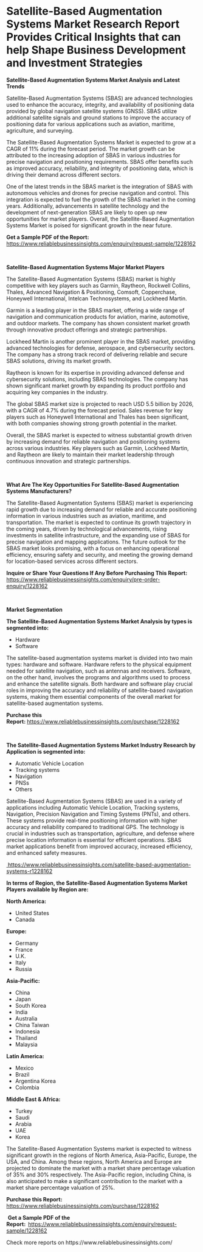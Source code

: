 <p><h1>Satellite-Based Augmentation Systems Market Research Report Provides Critical Insights that can help Shape Business Development and Investment Strategies</h1></p><p><strong>Satellite-Based Augmentation Systems Market Analysis and Latest Trends</strong></p>
<p><p>Satellite-Based Augmentation Systems (SBAS) are advanced technologies used to enhance the accuracy, integrity, and availability of positioning data provided by global navigation satellite systems (GNSS). SBAS utilize additional satellite signals and ground stations to improve the accuracy of positioning data for various applications such as aviation, maritime, agriculture, and surveying.</p><p>The Satellite-Based Augmentation Systems Market is expected to grow at a CAGR of 11% during the forecast period. The market growth can be attributed to the increasing adoption of SBAS in various industries for precise navigation and positioning requirements. SBAS offer benefits such as improved accuracy, reliability, and integrity of positioning data, which is driving their demand across different sectors.</p><p>One of the latest trends in the SBAS market is the integration of SBAS with autonomous vehicles and drones for precise navigation and control. This integration is expected to fuel the growth of the SBAS market in the coming years. Additionally, advancements in satellite technology and the development of next-generation SBAS are likely to open up new opportunities for market players. Overall, the Satellite-Based Augmentation Systems Market is poised for significant growth in the near future.</p></p>
<p><strong>Get a Sample PDF of the Report:&nbsp;</strong> <a href="https://www.reliablebusinessinsights.com/enquiry/request-sample/1228162">https://www.reliablebusinessinsights.com/enquiry/request-sample/1228162</a></p>
<p>&nbsp;</p>
<p><strong>Satellite-Based Augmentation Systems Major Market Players</strong></p>
<p><p>The Satellite-Based Augmentation Systems (SBAS) market is highly competitive with key players such as Garmin, Raytheon, Rockwell Collins, Thales, Advanced Navigation & Positioning, Comsoft, Copperchase, Honeywell International, Intelcan Technosystems, and Lockheed Martin.</p><p>Garmin is a leading player in the SBAS market, offering a wide range of navigation and communication products for aviation, marine, automotive, and outdoor markets. The company has shown consistent market growth through innovative product offerings and strategic partnerships.</p><p>Lockheed Martin is another prominent player in the SBAS market, providing advanced technologies for defense, aerospace, and cybersecurity sectors. The company has a strong track record of delivering reliable and secure SBAS solutions, driving its market growth.</p><p>Raytheon is known for its expertise in providing advanced defense and cybersecurity solutions, including SBAS technologies. The company has shown significant market growth by expanding its product portfolio and acquiring key companies in the industry.</p><p>The global SBAS market size is projected to reach USD 5.5 billion by 2026, with a CAGR of 4.7% during the forecast period. Sales revenue for key players such as Honeywell International and Thales has been significant, with both companies showing strong growth potential in the market.</p><p>Overall, the SBAS market is expected to witness substantial growth driven by increasing demand for reliable navigation and positioning systems across various industries. Key players such as Garmin, Lockheed Martin, and Raytheon are likely to maintain their market leadership through continuous innovation and strategic partnerships.</p></p>
<p>&nbsp;</p>
<p><strong>What Are The Key Opportunities For Satellite-Based Augmentation Systems Manufacturers?</strong></p>
<p><p>The Satellite-Based Augmentation Systems (SBAS) market is experiencing rapid growth due to increasing demand for reliable and accurate positioning information in various industries such as aviation, maritime, and transportation. The market is expected to continue its growth trajectory in the coming years, driven by technological advancements, rising investments in satellite infrastructure, and the expanding use of SBAS for precise navigation and mapping applications. The future outlook for the SBAS market looks promising, with a focus on enhancing operational efficiency, ensuring safety and security, and meeting the growing demand for location-based services across different sectors.</p></p>
<p><strong>Inquire or Share Your Questions If Any Before Purchasing This Report:</strong> <a href="https://www.reliablebusinessinsights.com/enquiry/pre-order-enquiry/1228162">https://www.reliablebusinessinsights.com/enquiry/pre-order-enquiry/1228162</a></p>
<p>&nbsp;</p>
<p><strong>Market Segmentation</strong></p>
<p><strong>The Satellite-Based Augmentation Systems Market Analysis by types is segmented into:</strong></p>
<p><ul><li>Hardware</li><li>Software</li></ul></p>
<p><p>The satellite-based augmentation systems market is divided into two main types: hardware and software. Hardware refers to the physical equipment needed for satellite navigation, such as antennas and receivers. Software, on the other hand, involves the programs and algorithms used to process and enhance the satellite signals. Both hardware and software play crucial roles in improving the accuracy and reliability of satellite-based navigation systems, making them essential components of the overall market for satellite-based augmentation systems.</p></p>
<p><strong>Purchase this Report:&nbsp;</strong><a href="https://www.reliablebusinessinsights.com/purchase/1228162">https://www.reliablebusinessinsights.com/purchase/1228162</a></p>
<p>&nbsp;</p>
<p><strong>The Satellite-Based Augmentation Systems Market Industry Research by Application is segmented into:</strong></p>
<p><ul><li>Automatic Vehicle Location</li><li>Tracking systems</li><li>Navigation</li><li>PNSs</li><li>Others</li></ul></p>
<p><p>Satellite-Based Augmentation Systems (SBAS) are used in a variety of applications including Automatic Vehicle Location, Tracking systems, Navigation, Precision Navigation and Timing Systems (PNTs), and others. These systems provide real-time positioning information with higher accuracy and reliability compared to traditional GPS. The technology is crucial in industries such as transportation, agriculture, and defense where precise location information is essential for efficient operations. SBAS market applications benefit from improved accuracy, increased efficiency, and enhanced safety measures.</p></p>
<p><a href="https://www.reliablebusinessinsights.com/satellite-based-augmentation-systems-r1228162">&nbsp;https://www.reliablebusinessinsights.com/satellite-based-augmentation-systems-r1228162</a></p>
<p><strong>In terms of Region, the Satellite-Based Augmentation Systems Market Players available by Region are:</strong></p>
<p>
    <p> <strong> North America: </strong>
        <ul>
            <li>United States</li>
            <li>Canada</li>
        </ul>
        </p> 
    <p> <strong> Europe: </strong>
        <ul>
            <li>Germany</li>
            <li>France</li>
            <li>U.K.</li>
            <li>Italy</li>
            <li>Russia</li>
        </ul>
        </p> 
    <p> <strong> Asia-Pacific: </strong>
        <ul>
            <li>China</li>
            <li>Japan</li>
            <li>South Korea</li>
            <li>India</li>
            <li>Australia</li>
            <li>China Taiwan</li>
            <li>Indonesia</li>
            <li>Thailand</li>
            <li>Malaysia</li>
        </ul>
        </p> 
    <p> <strong> Latin America: </strong>
        <ul>
            <li>Mexico</li>
            <li>Brazil</li>
            <li>Argentina Korea</li>
            <li>Colombia</li>
        </ul>
        </p> 
    <p> <strong> Middle East & Africa: </strong>
        <ul>
            <li>Turkey</li>
            <li>Saudi</li>
            <li>Arabia</li>
            <li>UAE</li>
            <li>Korea</li>
        </ul>
    </p>
    </p>
<p><p>The Satellite-Based Augmentation Systems market is expected to witness significant growth in the regions of North America, Asia-Pacific, Europe, the USA, and China. Among these regions, North America and Europe are projected to dominate the market with a market share percentage valuation of 35% and 30% respectively. The Asia-Pacific region, including China, is also anticipated to make a significant contribution to the market with a market share percentage valuation of 25%.</p></p>
<p><strong>Purchase this Report: </strong><a href="https://www.reliablebusinessinsights.com/purchase/1228162">https://www.reliablebusinessinsights.com/purchase/1228162</a></p>
<p>&nbsp;<strong>Get a Sample PDF of the Report:&nbsp;&nbsp;</strong><a href="https://www.reliablebusinessinsights.com/enquiry/request-sample/1228162">https://www.reliablebusinessinsights.com/enquiry/request-sample/1228162</a></p>
<p><strong></strong></p>
<p>Check more reports on https://www.reliablebusinessinsights.com/</p>